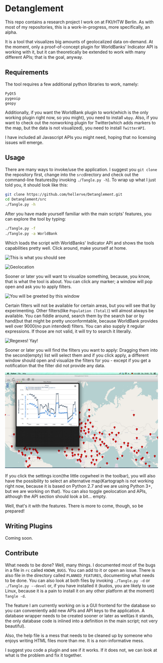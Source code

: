 Detanglement
============

This repo contains a research project I work on at FKI/HTW Berlin.
As with most of my repositories, this is a work-in-progress, more specifically,
an alpha.

It is a tool that visualizes big amounts of geolocalized data on-demand.
At the moment, only a proof-of-concept plugin for WorldBanks' Indicator API
is working with it, but it can theoretically be extended to work with many
different APIs; that is the goal, anyway.

Requirements
------------

The tool requires a few additional python libraries to work, namely:

```
PyQt5
pygeoip
geopy
```

Additionally, if you want the WorldBank plugin to work(which is the
only working plugin right now, so you might), you need to install
`wbpy`.
Also, if you want to check out the nonworking plugin for Twitter(which
adds markers to the map, but the data is not visualized), you need
to install `TwitterAPI`.

I have included all Javascript APIs you might need, hoping that no
licensing issues will emerge.

Usage
-----

There are many ways to invoke/use the application. I suggest you `git clone`
the repository first, change into the `src`directory and check out the 
command-line features(by invoking `./Tangle.py -h`). To wrap up what I 
just told you, it should look like this:

```bash
git clone https://github.com/hellerve/Detanglement.git
cd Detanglement/src
./Tangle.py -h
```

After you have made yourself familiar with the main scripts' features, you 
can explore the tool by typing:

```bash
./Tangle.py -f
./Tangle.py -a WorldBank
```

Which loads the script with WorldBanks' Indicator API and shows the tools
capabilities pretty well. Click around, make yourself at home.

![This is what you should see](https://github.com/hellerve/Detanglement/tree/master/rc/Documentation/startup.png, "This is what you should see")

![Geolocation](https://github.com/hellerve/Detanglement/tree/master/rc/Documentation/geolocation.png, "If you want it to, the tool, even geolocalizes you!")

Sooner or later you will want to visualize something, because, you know,
that is what the tool is about. You can click any marker; a window will pop
open and ask you to apply filters. 

![You will be greeted by this window](https://github.com/hellerve/Detanglement/tree/master/rc/Documentation/filter.png, "You will be greeted by this window")

Certain filters will not be available for certain
areas, but you will see that by experimenting. Other filters(like `Population
(Total)`) will almost always be available. You can fiddle around, search them
by the search bar or by hand(but that might be pretty unconformtable, because
WorldBank provides well over 9000(no pun intended) filters. You can also supply it
regular expressions. If those are not valid, it will try to search it literally.

![Regexes! Yay!](https://github.com/hellerve/Detanglement/tree/master/rc/Documentation/regex.png, "Regexes! Yay!")

Sooner or later you will find the filters you want to apply: Dragging them into
the second(empty) list will select them and if you click apply, a different window
should open and visualize the filters for you - except if you get a notification that
the filter did not provide any data.

![Score! Visuals!](https://github.com/hellerve/Detanglement/raw/master/rc/Documentation/visuals.png "Score! Visuals")

If you click the settings icon(the little cogwheel in the toolbar), you will also
have the possibility to select an alternative map(Kartograph is not working right now,
because it is based on Python 2.7 and we are using Python 3+, but we are working
on that). You can also toggle geolocation and APIs, although the API section should look
a bit... empty.

Well, that's it with the features. There is more to come, though, so be prepared!


Writing Plugins
---------------

Coming soon.

Contribute
----------

What needs to be done? Well, many things. I documented most of the bugs in a file
in `rc` called `KNOWN_BUGS`. You can add to it or open an issue. There is also file
in the directory called `PLANNED_FEATURES`, documenting what needs to be done.
You can also look at both files by invoking `./Tangle.py -d` or `./Tangle.py --devel`
or, if you have installed it (kudos, you are likely to use Linux, because it is a pain
to install it on any other platform at the moment) `Tangle -d`.

The feature I am currently working on is a GUI frontend for the database so you can
conveniently add new APIs and API keys to the application. A database wrapper needs
to be created sooner or later as well(as it stands, the only database code is inlined
into a definition in the main script; not very beautiful).

Also, the help file is a mess that needs to be cleaned up by someone who enjoys writing
HTML files more than me. It is a non-informative mess.

I suggest you code a plugin and see if it works. If it does not, we can look at what is
the problem and fix it together.
